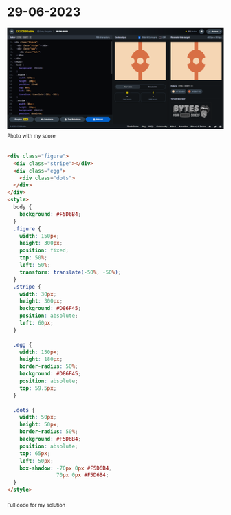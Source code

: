 # 29-06-2023

![29-06-2023](/daily-targets/06-2023/29-06-2023/29-06-2023-solution.png)
<sub>Photo with my score</sub>
<br>
<br>

```html
<div class="figure">
  <div class="stripe"></div>
  <div class="egg">
    <div class="dots">
  </div>
</div>
<style>
  body {
    background: #F5D6B4;
  }
  .figure {
    width: 150px;
    height: 300px;
    position: fixed;
    top: 50%;
    left: 50%;
    transform: translate(-50%, -50%);
  }
  .stripe {
    width: 30px;
    height: 300px;
    background: #D86F45;
    position: absolute;
    left: 60px;
  }

  .egg {
    width: 150px;
    height: 180px;
    border-radius: 50%;
    background: #D86F45;
    position: absolute;
    top: 59.5px;
  }

  .dots {
    width: 50px;
    height: 50px;
    border-radius: 50%;
    background: #F5D6B4;
    position: absolute;
    top: 65px;
    left: 50px;
    box-shadow: -70px 0px #F5D6B4,
                70px 0px #F5D6B4;
  }
</style>

```
<sub>Full code for my solution</sub>
